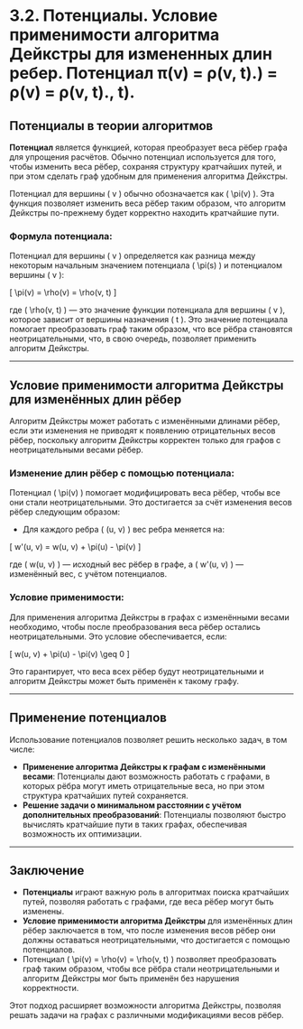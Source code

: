 # 3.2. Потенциалы. Условие применимости алгоритма Дейкстры для измененных длин ребер. Потенциал π(v) = ρ(v, t).) = ρ(v) = ρ(v, t)., t).

## Потенциалы в теории алгоритмов

**Потенциал** является функцией, которая преобразует веса рёбер графа для упрощения расчётов. Обычно потенциал используется для того, чтобы изменить веса рёбер, сохраняя структуру кратчайших путей, и при этом сделать граф удобным для применения алгоритма Дейкстры.

Потенциал для вершины \( v \) обычно обозначается как \( \pi(v) \). Эта функция позволяет изменить веса рёбер таким образом, что алгоритм Дейкстры по-прежнему будет корректно находить кратчайшие пути.

### Формула потенциала:
Потенциал для вершины \( v \) определяется как разница между некоторым начальным значением потенциала \( \pi(s) \) и потенциалом вершины \( v \):

\[
\pi(v) = \rho(v) = \rho(v, t)
\]

где \( \rho(v, t) \) — это значение функции потенциала для вершины \( v \), которое зависит от вершины назначения \( t \). Это значение потенциала помогает преобразовать граф таким образом, что все рёбра становятся неотрицательными, что, в свою очередь, позволяет применить алгоритм Дейкстры.

---

## Условие применимости алгоритма Дейкстры для изменённых длин рёбер

Алгоритм Дейкстры может работать с изменёнными длинами рёбер, если эти изменения не приводят к появлению отрицательных весов рёбер, поскольку алгоритм Дейкстры корректен только для графов с неотрицательными весами рёбер.

### Изменение длин рёбер с помощью потенциала:
Потенциал \( \pi(v) \) помогает модифицировать веса рёбер, чтобы все они стали неотрицательными. Это достигается за счёт изменения весов рёбер следующим образом:

- Для каждого ребра \( (u, v) \) вес ребра меняется на:

\[
w'(u, v) = w(u, v) + \pi(u) - \pi(v)
\]

где \( w(u, v) \) — исходный вес рёбер в графе, а \( w'(u, v) \) — изменённый вес, с учётом потенциалов.

### Условие применимости:
Для применения алгоритма Дейкстры в графах с изменёнными весами необходимо, чтобы после преобразования веса рёбер остались неотрицательными. Это условие обеспечивается, если:

\[
w(u, v) + \pi(u) - \pi(v) \geq 0
\]

Это гарантирует, что веса всех рёбер будут неотрицательными и алгоритм Дейкстры может быть применён к такому графу.

---

## Применение потенциалов

Использование потенциалов позволяет решить несколько задач, в том числе:

- **Применение алгоритма Дейкстры к графам с изменёнными весами**: Потенциалы дают возможность работать с графами, в которых рёбра могут иметь отрицательные веса, но при этом структура кратчайших путей сохраняется.
- **Решение задачи о минимальном расстоянии с учётом дополнительных преобразований**: Потенциалы позволяют быстро вычислять кратчайшие пути в таких графах, обеспечивая возможность их оптимизации.

---

## Заключение

- **Потенциалы** играют важную роль в алгоритмах поиска кратчайших путей, позволяя работать с графами, где веса рёбер могут быть изменены.
- **Условие применимости алгоритма Дейкстры** для изменённых длин рёбер заключается в том, что после изменения весов рёбер они должны оставаться неотрицательными, что достигается с помощью потенциалов.
- Потенциал \( \pi(v) = \rho(v) = \rho(v, t) \) позволяет преобразовать граф таким образом, чтобы все рёбра стали неотрицательными и алгоритм Дейкстры мог быть применён без нарушения корректности.

Этот подход расширяет возможности алгоритма Дейкстры, позволяя решать задачи на графах с различными модификациями весов рёбер.
